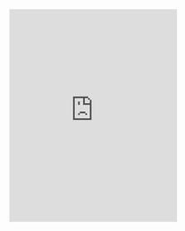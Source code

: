 <iframe src="https://open.spotify.com/embed/user/127609811/playlist/48f37gBzqnvEZ3xEnana2M" width="300" height="380" frameborder="0" allowtransparency="true" allow="encrypted-media"></iframe>